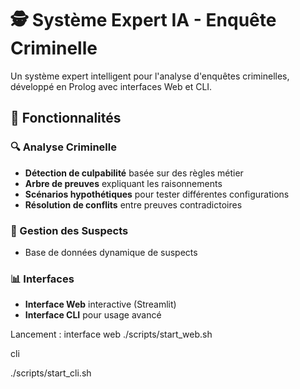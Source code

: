 # 🕵️ Système Expert IA - Enquête Criminelle

Un système expert intelligent pour l'analyse d'enquêtes criminelles, développé en Prolog avec interfaces Web et CLI.

## 🌟 Fonctionnalités

### 🔍 Analyse Criminelle
- **Détection de culpabilité** basée sur des règles métier
- **Arbre de preuves** expliquant les raisonnements
- **Scénarios hypothétiques** pour tester différentes configurations
- **Résolution de conflits** entre preuves contradictoires

### 👥 Gestion des Suspects
- Base de données dynamique de suspects

### 📊 Interfaces
- **Interface Web** interactive (Streamlit)
- **Interface CLI** pour usage avancé

Lancement :
interface web
./scripts/start_web.sh

cli

./scripts/start_cli.sh